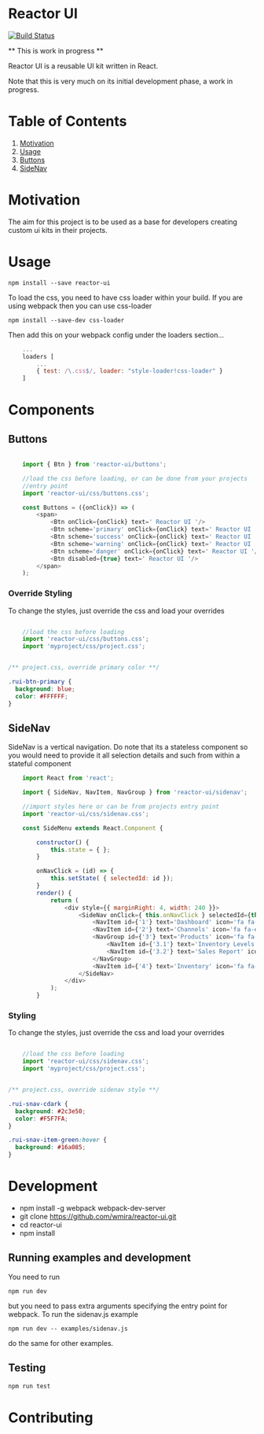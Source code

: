 Reactor UI
=========

[![Build Status](https://travis-ci.org/wmira/reactor-ui.svg?branch=master)](https://travis-ci.org/wmira/reactor-ui)


** This is work in progress **

Reactor UI is a reusable UI kit written in React.

Note that this is very much on its initial development phase, a work in progress.

# Table of Contents
1. [Motivation](#motivation)
2. [Usage](#usage)
3. [Buttons](#buttons)
3. [SideNav](#sidenav)

# Motivation

The aim for this project is to be used as a base for developers creating custom ui kits in their
projects.

# Usage

`npm install --save reactor-ui`

To load the css, you need to have css loader within your build. If you are using webpack then 
you can use css-loader

`npm install --save-dev css-loader` 

Then add this on your webpack config under the loaders section...

```javascript
    ...
    loaders [
        ...
        { test: /\.css$/, loader: "style-loader!css-loader" }
    ]
```

# Components

## Buttons

```javascript
    
    import { Btn } from 'reactor-ui/buttons';

    //load the css before loading, or can be done from your projects
    //entry point
    import 'reactor-ui/css/buttons.css';

    const Buttons = ({onClick}) => (
        <span>
            <Btn onClick={onClick} text=' Reactor UI '/>
            <Btn scheme='primary' onClick={onClick} text=' Reactor UI '/>
            <Btn scheme='success' onClick={onClick} text=' Reactor UI '/>
            <Btn scheme='warning' onClick={onClick} text=' Reactor UI '/>
            <Btn scheme='danger' onClick={onClick} text=' Reactor UI '/>
            <Btn disabled={true} text=' Reactor UI '/>
        </span>
    );
```

### Override Styling

To change the styles, just override the css and load your overrides

```javascript

    //load the css before loading
    import 'reactor-ui/css/buttons.css';
    import 'myproject/css/project.css';

```

```css

/** project.css, override primary color **/

.rui-btn-primary {
  background: blue;
  color: #FFFFFF;
}

```


## SideNav

SideNav is a vertical navigation. Do note that its a stateless component so you would 
need to provide it all selection details and such from within a stateful component

```javascript
    import React from 'react';

    import { SideNav, NavItem, NavGroup } from 'reactor-ui/sidenav';

    //import styles here or can be from projects entry point
    import 'reactor-ui/css/sidenav.css';

    const SideMenu extends React.Component {

        constructor() {
            this.state = { };
        }

        onNavClick = (id) => {
            this.setState( { selectedId: id });
        }
        render() {
            return (
                <div style={{ marginRight: 4, width: 240 }}>
                    <SideNav onClick={ this.onNavClick } selectedId={this.selectedId}>
                        <NavItem id={'1'} text='Dashboard' icon='fa fa-dashboard'/>,
                        <NavItem id={'2'} text='Channels' icon='fa fa-exchange'/>,
                        <NavGroup id={'3'} text='Products' icon='fa fa-cube'>
                            <NavItem id={'3.1'} text='Inventory Levels' icon='fa fa-bar-chart'/>
                            <NavItem id={'3.2'} text='Sales Report' icon='fa fa-dollar'/>
                        </NavGroup>                        
                        <NavItem id={'4'} text='Inventory' icon='fa fa-cubes'/>
                    </SideNav>  
                </div>
            );                 
        }    
```

### Styling

To change the styles, just override the css and load your overrides

```javascript

    //load the css before loading
    import 'reactor-ui/css/sidenav.css';
    import 'myproject/css/project.css';

```

```css

/** project.css, override sidenav style **/

.rui-snav-cdark {
  background: #2c3e50;
  color: #F5F7FA;
}

.rui-snav-item-green:hover {
  background: #16a085;
}

```

# Development

   * npm install -g webpack webpack-dev-server
   * git clone https://github.com/wmira/reactor-ui.git
   * cd reactor-ui
   * npm install  

## Running examples and development

You need to run 

`npm run dev`

but you need to pass extra arguments specifying the entry point for webpack.
To run the sidenav.js example

`npm run dev -- examples/sidenav.js`

do the same for other examples.

## Testing

   ```javascript
   npm run test
   ```
# Contributing
